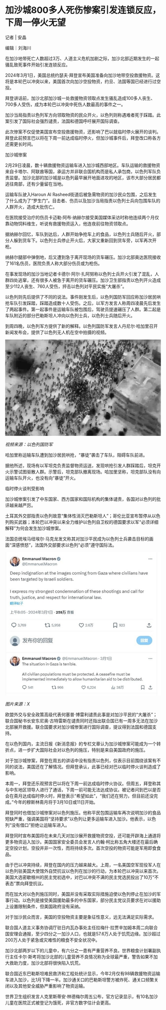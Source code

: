 # 加沙城800多人死伤惨案引发连锁反应，下周一停火无望

记者 | 安晶

编辑｜刘海川

在加沙地带死亡人数超过3万、人道主义危机加剧之际，加沙北部近期发生的一起骚乱致死事件开始引发连锁反应。

2024年3月1日，美国总统约瑟夫·拜登宣布美国准备向加沙地带空投救援物资。这将是本轮巴以冲突以来，美国首次向加沙空投物资，约旦、法国等国已经进行过空投。

拜登讲话前，加沙北部加沙城一处救援物资领取点发生骚乱造成100多人丧生、700多人受伤，成为本轮巴以冲突中死伤人数最高的事件之一。

加沙当局指责以色列军方向领取物资的民众开火，以色列则称遇难者死于踩踏。此案引发了国际社会强烈谴责，法国和德国呼吁展开国际调查。

此次惨案不仅促使美国宣布空投救援物资，还影响了巴以就临时停火展开的谈判。拜登此前预言巴以将在下周一前达成临时停火，但加沙城事件后，拜登改口称各方还需更长时间。

加沙城惨案

2月29日凌晨，数十辆救援物资运输车进入加沙城西部地区。车队运输的救援物资来自卡塔尔、阿联酋等国，承运方并非联合国机构而是私人承包商，以色列军队负责监督。加沙北部的加沙城是以色列最早展开地面进攻的地区，该市大部分居民都逃往南部，还有少量留在当地。

运输车队驶入Haroun Al
Rasheed街道后被急需物资的加沙民众包围，之后发生了什么成为了“罗生门”。目击者、伤员以及加沙当局指责以色列士兵向包围车队的人群开火，造成大批伤亡。

在医院接受治疗的伤员卡迈勒·阿布·纳赫尔接受美国媒体采访时称他连续两个月仅靠动物饲料维生，听说有救援物资运入，他连夜前往物资领取点。

据纳赫尔回忆，车队到达后，人群开始争抢车上的食品，以色列士兵随后开火，部分人躲到货车下。以色列士兵停止开火后，大家又重新回到货车旁，以军再次开枪。

纳赫尔腿部中弹倒地，后又遭到急于离开现场的货车碾压。加沙北部奥达医院接收了161名伤员，医院负责人称大部分伤员或为枪伤。

在事发现场的加沙当地记者卡德尔·阿尔·扎阿努称以色列士兵开火引发了混乱，人群四处逃窜，还有很多人被急于离开的货车碾压。加沙卫生部指责以色列开火造成至少112人丧生、760人受伤，抨击以色列对平民实施“大屠杀”。

以色列则先后提供了不同的说法。事件刚发生后，以色列国防军回应称加沙居民哄抢车队引发踩踏，踩踏造成数十人受伤。之后，以军方发言人称周四凌晨先后发生了两起事件。第一起事件是运输车队被包围后，驾驶员提速碾压了人群。第二起是车队附近的部分巴勒斯坦人冲向以色列士兵，以色列士兵随后开火。

到周四晚，以色列军方提供了新的解释。以色列国防军发言人丹尼尔·哈加里召开新闻发布会，提供了以色列无人机在空中拍摄的视频。

![96a8c350362e02bf680df9c063b2a537.jpg](https://raw.githubusercontent.com/qqhsx/qqnews_image/main/2024/03/03/加沙城800多人死伤惨案引发连锁反应，下周一停火无望/96a8c350362e02bf680df9c063b2a537.jpg)

_视频来源：以色列国防军_

哈加里称运输车队遭到加沙居民哄抢，“暴徒”袭击了车队，阻碍车队前进。

据他所述，现场有以军坦克负责监督物资运送，发现哄抢引发人群踩踏后，坦克开火示警试图驱散人群。示警后，坦克部队撤离现场。哈加里坚称，坦克部队没有向运输车队开火，也没有向“暴徒”开火。

临时停火谈判受影响

加沙城惨案引发了中东国家、西方国家和国际机构的集体谴责，各国对以色列的批评越来越严厉。

土耳其外交部指责以色列故意“集体性消灭巴勒斯坦人”；哥伦比亚宣布暂停从以色列购买武器；本轮巴以冲突以来全力维护以色列自卫权的德国要求以军“必须详细解释”为何会发生加沙城惨案。

法国总统埃马纽埃尔·马克龙发文称其对加沙平民成为以色列士兵袭击目标的画面“深感愤怒”，法国外交部要求以色列“必须”遵守国际法。

![3fb55ff035eccd708367e155b3b55ebe.jpg](https://raw.githubusercontent.com/qqhsx/qqnews_image/main/2024/03/03/加沙城800多人死伤惨案引发连锁反应，下周一停火无望/3fb55ff035eccd708367e155b3b55ebe.jpg)

 _图片来源：X_

欧盟外交与安全政策高级代表何塞普·博雷利谴责此事是对加沙平民的“大屠杀”；联合国秘书长安东尼奥·古特雷斯在谴责同时还指出联合国已有一周多无法在加沙北部展开救援。联合国要求对加沙城惨案进行国际调查，提议得到法国和德国支持。

在以色列国内，主流日报《新消息报》的专栏文章认为加沙城惨案可能成为一个转折点，进一步扩大国际社会对以色列的施压，特别是来自美国政府的施压。

对于加沙城惨案，拜登在周五的讲话中没有指责以色列，仅表示目前围绕该案有不同的说法，美国还在了解情况。但拜登承认，此事已经对巴以临时停火谈判造成了影响。

本周一，拜登还乐观预言巴以将在下周一前达成临时停火协议。但周五，拜登称其与中东地区领导人进行了通话，下周一前可能无法达成协议。被记者问到巴以是否会在斋月达成临时停火时，拜登表示“希望如此”，“我们还在努力，但目前还没完成。”今年的穆斯林斋月将于3月10日或11日开始。

拜登同时也借加沙城惨案对以色列施压。他称平民包围运输车再次说明加沙的食品短缺严重，强调美国将“坚持要求”以色列让更多运输车进入加沙。他表示，以色列“没有借口”拒绝让运输车进入。

拜登同时宣布美国将在未来几天对加沙展开救援物资空投，还可能开辟海上通道将更多物资运入加沙。美国国家安全委员会发言人约翰·柯比称五角大楼还在最后确定空投计划，空投并非一次性，而将持续多次。首次空投的物资可能是军用即食食品。

由于巴以冲突持续，拜登在国内的压力越来越大。上周，一名美国空军现役军人在以色列驻美国大使馆外自焚抗议以色列在加沙的行动，为本轮巴以冲突以来首次。美国大选密歇根州的民主党初选中，对巴以冲突不满的民主党选民投出了10万“不表态”票向拜登抗议。

而在加大对以色列施压同时，美国并没有采取实际措施迫使以色列停止在加沙的军事行动。以色列是接受美国援助最多的中东国家，部分民主党议员要求在对以援助上设置限制条件，但美国政府没有采纳。

对于加沙民众而言，美国的空投物资主要是象征性意义，远无法满足实际需求。

联合国人道主义事务协调厅驻日内瓦办事处主任拉梅什·拉贾辛加姆本周二向联合国安理会通报，至少四分之一加沙人口，也就是57.6万人处于饥荒边缘。加沙超过200万人处于紧急或灾难性的粮食不安全状况中。

加沙北部两岁以下的儿童中，有六分之一患有严重营养不良。世界粮食计划署副执行主任卡尔·斯考将加沙北部的儿童营养不良情况称为全球最严重，警告如果不加大救助力度，加沙北部将很快陷入饥荒。

联合国近东巴勒斯坦难民救济和工程处统计显示，今年2月仅有98辆救援物资运输车进入加沙，比1月下降一半。加沙通关口的巴勒斯坦警方被炸死、通关口频繁关闭以及其他安全威胁严重影响了物资运输。

世界卫生组织发言人克里斯蒂安·林德梅尔周五公布，官方记录显示，有10名加沙儿童在医院正式被登记为饿死，非官方数字估计会更高。

